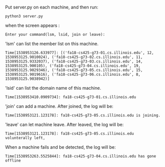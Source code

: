 Put server.py on each machine, and then run:

```
python3 server.py
```

when the screen appears :

```
Enter your command(lsm, lsid, join or leave):
```

'lsm' can list the member list on this machine. 

```
Time[1538953126.633977]: [('fa18-cs425-g73-01.cs.illinois.edu', 12, 1538953125.9010024), ('fa18-cs425-g73-02.cs.illinois.edu', 11, 1538953125.9332037), ('fa18-cs425-g73-03.cs.illinois.edu', 14, 1538953125.900105), ('fa18-cs425-g73-04.cs.illinois.edu', 19, 1538953125.9029346), ('fa18-cs425-g73-05.cs.illinois.edu', 15, 1538953125.9019616), ('fa18-cs425-g73-06.cs.illinois.edu', 8, 1538953125.9038942)]
```

'lsid' can list the domain name of this machine. 

```
Time[1538953410.0909734]: fa18-cs425-g73-01.cs.illinois.edu
```

'join' can add a machine. After joined, the log will be:

```
Time[1538953121.123178]: fa18-cs425-g73-05.cs.illinois.edu is joining.
```

'leave' can let machine leave. After leaved, the log will be:

```
Time[1538953121.123178]: fa18-cs425-g73-05.cs.illinois.edu volunterally left,
```


When a machine fails and be detected, the log will be:

```
Time[1538953263.5525844]: fa18-cs425-g73-04.cs.illinois.edu has gone offline
```




